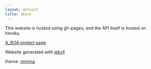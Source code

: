 ```yaml
---
layout: default
title: about
---
```


This website is hosted using gh-pages, and the API itself is hosted on heroku.


[A_BOA project page](https://github.com/fire-pls/A_BOA)


Website generated with [jekyll](https://github.com/jekyll/jekyll)

theme: [minima](https://github.com/jekyll/minima)
